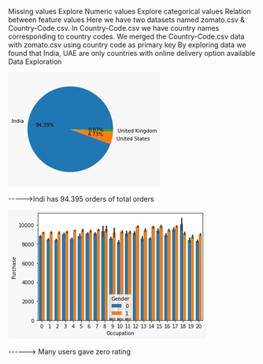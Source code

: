 Missing values
Explore Numeric values
Explore categorical values
Relation between feature values
Here we have two datasets named zomato.csv & Country-Code.csv. In Country-Code.csv we have country names corresponding to country codes. We merged the Country-Code.csv data with zomato.csv using country code as primary key
By exploring data we found that India, UAE are only countries with online delivery option available
Data Exploration

   ![alt text](https://github.com/sasidharreddy25/Machine_Learning/blob/main/EDA%26Feature_Engineering/Zomato/Images/img1.jpeg)
   
   ----->Indi has 94.395 orders of total orders
   
   ![alt text](https://github.com/sasidharreddy25/Machine_Learning/blob/main/EDA%26Feature_Engineering/Black_Friday/Images/img2.jpeg)
   
   ------> Many users gave zero rating 
   
